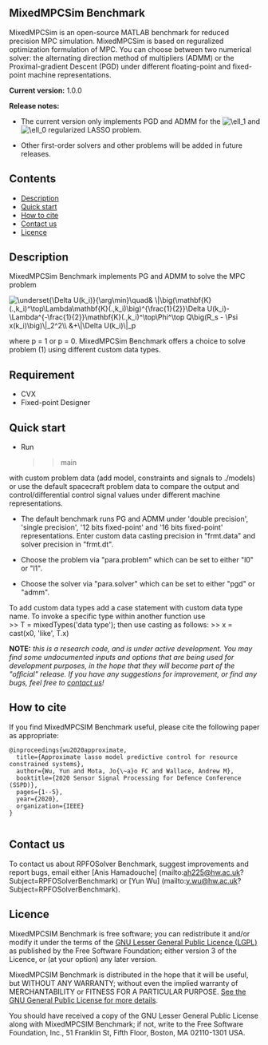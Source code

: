 ## MixedMPCSim Benchmark

MixedMPCSim is an open-source MATLAB benchmark for reduced precision MPC simulation. MixedMPCSim is based on reguralized optimization formulation of MPC. You can choose between two numerical solver: the alternating direction method of multipliers (ADMM) or the Proximal-gradient Descent (PGD) under different floating-point and fixed-point machine representations.  

**Current version:** 1.0.0

**Release notes:** 

* The current version only implements PGD and ADMM for the <img src="https://latex.codecogs.com/svg.latex?\Large&space;\ell_1" title="\ell_1" /> and <img src="https://latex.codecogs.com/svg.latex?\Large&space;\ell_0" title="\ell_0" /> regularized LASSO problem.

* Other first-order solvers and other problems will be added in future releases. 

## Contents
* [Description](#Description)
* [Quick start](#QuickStart)
* [How to cite](#References)
* [Contact us](#Contacts)
* [Licence](#Licence)


## Description<a name="Description"></a>

MixedMPCSim Benchmark implements PG and ADMM to solve the MPC problem

<img src="https://latex.codecogs.com/svg.latex?\Large&space;(1)   \underset{\Delta U(k_i)}{\arg\min}\quad& \|\big(\mathbf{K}(.,k_i)^\top\Lambda\mathbf{K}(.,k_i)\big)^{\frac{1}{2}}\Delta U(k_i)-\Lambda^{-\frac{1}{2}}\mathbf{K}(.,k_i)^\top\Phi^\top Q\big(R_s - \Psi x(k_i)\big)\|_2^2\\    &+\|\Delta U(k_i)\|_p" title="   \underset{\Delta U(k_i)}{\arg\min}\quad& \|\big(\mathbf{K}(.,k_i)^\top\Lambda\mathbf{K}(.,k_i)\big)^{\frac{1}{2}}\Delta U(k_i)-\Lambda^{-\frac{1}{2}}\mathbf{K}(.,k_i)^\top\Phi^\top Q\big(R_s - \Psi x(k_i)\big)\|_2^2\\    &+\|\Delta U(k_i)\|_p" />

where p = 1 or p = 0. MixedMPCSim Benchmark offers a choice to solve problem (1) using different custom data types.

## Requirement<a name="Requirement"></a>

* CVX
* Fixed-point Designer

## Quick start<a name="QuickStart"></a>

* Run
 	>> main

with custom problem data (add model, constraints and signals to ./models) or use the default spacecraft problem data to compare the output and control/differential control signal values under different machine representations. 

* The default benchmark runs PG and ADMM under 'double precision', 'single precision', '12 bits fixed-point' and  '16 bits fixed-point' representations. Enter custom data casting precision in "frmt.data" and solver precision in "frmt.dt". 

* Choose the problem via "para.problem" which can be set to either "l0" or "l1".
* Choose the solver via "para.solver"  which can be set to either "pgd" or "admm". 

To add custom data types add a case statement with custom data type name. To invoke a specific type within another function use  
	>> T = mixedTypes('data type');
then use casting as follows:
	>> x = cast(x0, 'like', T.x)

	
**NOTE:** _this is a research code, and is under active development. You may find 
some undocumented inputs and options that are being used for development 
purposes, in the hope that they will become part of the "official" release. If 
you have any suggestions for improvement, or find any bugs, feel free to [contact us](#Contacts)!_


## How to cite<a name="References"></a>

If you find MixedMPCSIM Benchmark useful, please cite the following paper as appropriate:

```
@inproceedings{wu2020approximate,
  title={Approximate lasso model predictive control for resource constrained systems},
  author={Wu, Yun and Mota, Jo{\~a}o FC and Wallace, Andrew M},
  booktitle={2020 Sensor Signal Processing for Defence Conference (SSPD)},
  pages={1--5},
  year={2020},
  organization={IEEE}
}
	
```

## Contact us<a name="Contacts"></a>
To contact us about RPFOSolver Benchmark, suggest improvements and report bugs, email either [Anis Hamadouche] (mailto:ah225@hw.ac.uk?Subject=RPFOSolverBenchmark) or [Yun Wu] (mailto:y.wu@hw.ac.uk?Subject=RPFOSolverBenchmark).


## Licence<a name="Licence"></a>

MixedMPCSIM Benchmark is free software; you can redistribute it and/or modify it under the terms 
of the [GNU Lesser General Public Licence (LGPL)](https://www.gnu.org/licenses/lgpl-3.0.en.html) as published by the Free Software
Foundation; either version 3 of the Licence, or (at your option) any later version.

MixedMPCSIM Benchmark  is distributed in the hope that it will be useful, but WITHOUT ANY WARRANTY;
without even the implied warranty of MERCHANTABILITY or FITNESS FOR A PARTICULAR
PURPOSE. [See the GNU General Public License for more details](https://www.gnu.org/licenses/gpl-3.0.en.html).

You should have received a copy of the GNU Lesser General Public License along 
with MixedMPCSIM Benchmark; if not, write to the Free Software Foundation, Inc., 51 Franklin St, Fifth Floor, Boston, MA 02110-1301 USA.
